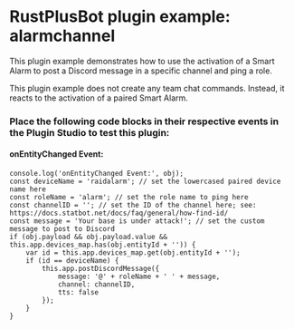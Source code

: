 # **RustPlusBot** plugin example: alarmchannel

This plugin example demonstrates how to use the activation of a Smart Alarm to post a Discord message in a specific channel and ping a role.

This plugin example does not create any team chat commands. Instead, it reacts to the activation of a paired Smart Alarm.

### Place the following code blocks in their respective events in the Plugin Studio to test this plugin:

#### onEntityChanged Event:

```
console.log('onEntityChanged Event:', obj);
const deviceName = 'raidalarm'; // set the lowercased paired device name here
const roleName = 'alarm'; // set the role name to ping here
const channelID = ''; // set the ID of the channel here; see: https://docs.statbot.net/docs/faq/general/how-find-id/
const message = 'Your base is under attack!'; // set the custom message to post to Discord
if (obj.payload && obj.payload.value && this.app.devices_map.has(obj.entityId + '')) {
    var id = this.app.devices_map.get(obj.entityId + '');
    if (id == deviceName) {
        this.app.postDiscordMessage({
            message: '@' + roleName + ' ' + message,
            channel: channelID,
            tts: false
        });
    }
}
```
